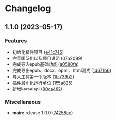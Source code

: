 # Changelog

## [1.1.0](https://github.com/terwer/siyuan-plugin-importer/compare/v1.0.0...v1.1.0) (2023-05-17)
### Features
* 初始化插件项目 ([e41c745](https://github.com/terwer/siyuan-plugin-importer/commit/e41c7458cf8f3882b072e214a78fb858d33a29f6))
* 完善国际化以及项目说明 ([07a2099](https://github.com/terwer/siyuan-plugin-importer/commit/07a2099912318ea8f73e666b70f1d0d438f78ee7))
* 完成导入epub基础功能 ([a0580fa](https://github.com/terwer/siyuan-plugin-importer/commit/a0580fabfba2834cdd73bfa5d4ce2da79ba52a5a))
* 完成导出epub、docx、opml、html测试 ([1d671b6](https://github.com/terwer/siyuan-plugin-importer/commit/1d671b697b006d881315a90dfd45310d415272a1))
* 导入工具第一个版本 ([1fc739b2](https://github.com/terwer/siyuan-plugin-importer/commit/1fc739b676ba51460c7f57e4e22c00869517b74f))
* 插件最小化运行单位 ([155a825](https://github.com/terwer/siyuan-plugin-importer/commit/155a825461bf447d45083329ccce9eb93b3857d6))
* 新增kernelapi ([80ca482](https://github.com/terwer/siyuan-plugin-importer/commit/80ca4829e5949c871ddaacad2e6fced1771bd336))
### Miscellaneous
* **main:** release 1.0.0 ([74258ce](https://github.com/terwer/siyuan-plugin-importer/commit/74258ce418a45bd64c7a4c2b947508a842691605))
